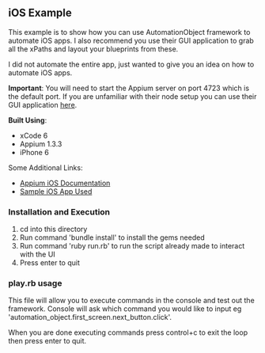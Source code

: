 ## iOS Example

This example is to show how you can use AutomationObject framework to automate iOS apps.  I also recommend you use their
GUI application to grab all the xPaths and layout your blueprints from these.

I did not automate the entire app, just wanted to give you an idea on how to automate iOS apps.

__Important__: You will need to start the Appium server on port 4723 which is the default port.  If you are unfamiliar
 with their node setup you can use their GUI application [here](http://appium.io/).

__Built Using__:
*  xCode 6
*  Appium 1.3.3
*  iPhone 6

Some Additional Links:
*  [Appium iOS Documentation](https://github.com/appium/ruby_lib/blob/master/docs/ios_docs.md)
*  [Sample iOS App Used](https://github.com/aryaxt/iOS-Slide-Menu)

### Installation and Execution

1. cd into this directory
2. Run command 'bundle install' to install the gems needed
3. Run command 'ruby run.rb' to run the script already made to interact with the UI
4. Press enter to quit

### play.rb usage

This file will allow you to execute commands in the console and test out the framework.  Console will ask which command
you would like to input eg 'automation_object.first_screen.next_button.click'.

When you are done executing commands press control+c to exit the loop then press enter to quit.
